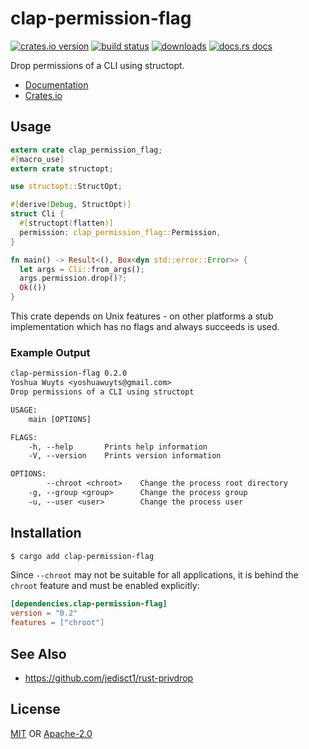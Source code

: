 # clap-permission-flag
[![crates.io version][1]][2] [![build status][3]][4]
[![downloads][5]][6] [![docs.rs docs][7]][8]

Drop permissions of a CLI using structopt.

- [Documentation][8]
- [Crates.io][2]

## Usage
```rust
extern crate clap_permission_flag;
#[macro_use]
extern crate structopt;

use structopt::StructOpt;

#[derive(Debug, StructOpt)]
struct Cli {
  #[structopt(flatten)]
  permission: clap_permission_flag::Permission,
}

fn main() -> Result<(), Box<dyn std::error::Error>> {
  let args = Cli::from_args();
  args.permission.drop()?;
  Ok(())
}
```

This crate depends on Unix features - on other platforms a stub implementation
which has no flags and always succeeds is used.

### Example Output
```txt
clap-permission-flag 0.2.0
Yoshua Wuyts <yoshuawuyts@gmail.com>
Drop permissions of a CLI using structopt

USAGE:
    main [OPTIONS]

FLAGS:
    -h, --help       Prints help information
    -V, --version    Prints version information

OPTIONS:
        --chroot <chroot>    Change the process root directory
    -g, --group <group>      Change the process group
    -u, --user <user>        Change the process user
```

## Installation
```sh
$ cargo add clap-permission-flag
```

Since `--chroot` may not be suitable for all applications, it is behind the
`chroot` feature and must be enabled explicitly:

```toml
[dependencies.clap-permission-flag]
version = "0.2"
features = ["chroot"]
```

## See Also
- https://github.com/jedisct1/rust-privdrop

## License
[MIT](./LICENSE-MIT) OR [Apache-2.0](./LICENSE-APACHE)

[1]: https://img.shields.io/crates/v/clap-permission-flag.svg?style=flat-square
[2]: https://crates.io/crates/clap-permission-flag
[3]: https://img.shields.io/travis/rust-clique/clap-permission-flag.svg?style=flat-square
[4]: https://travis-ci.org/rust-clique/clap-permission-flag
[5]: https://img.shields.io/crates/d/clap-permission-flag.svg?style=flat-square
[6]: https://crates.io/crates/clap-permission-flag
[7]: https://img.shields.io/badge/docs-latest-blue.svg?style=flat-square
[8]: https://docs.rs/clap-permission-flag
